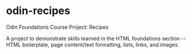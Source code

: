 # odin-recipes
Odin Foundations Course Project: Recipes

A project to demonstrate skills learned in the HTML foundations section -- HTML boilerplate, page content/text formatting, lists, links, and images.